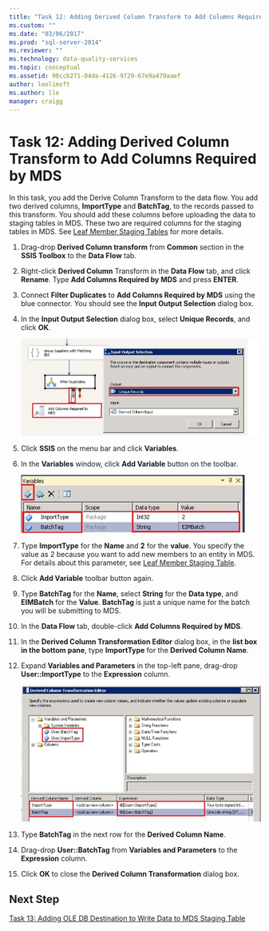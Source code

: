 ```yaml
---
title: "Task 12: Adding Derived Column Transform to Add Columns Required by MDS | Microsoft Docs"
ms.custom: ""
ms.date: "03/06/2017"
ms.prod: "sql-server-2014"
ms.reviewer: ""
ms.technology: data-quality-services
ms.topic: conceptual
ms.assetid: 98ccb271-04da-4126-9729-67e9a479aaef
author: leolimsft
ms.author: lle
manager: craigg
---
```

# Task 12: Adding Derived Column Transform to Add Columns Required by MDS
  In this task, you add the Derive Column Transform to the data flow. You add two derived columns, **ImportType** and **BatchTag**, to the records passed to this transform. You should add these columns before uploading the data to staging tables in MDS. These two are required columns for the staging tables in MDS. See [Leaf Member Staging Tables](../master-data-services/leaf-member-staging-table-master-data-services.md) for more details.  
  
1.  Drag-drop **Derived Column transform** from **Common** section in the **SSIS Toolbox** to the **Data Flow** tab.  
  
2.  Right-click **Derived Column** Transform in the **Data Flow** tab, and click **Rename**. Type **Add Columns Required by MDS** and press **ENTER**.  
  
3.  Connect **Filter Duplicates** to **Add Columns Required by MDS** using the blue connector. You should see the **Input Output Selection** dialog box.  
  
4.  In the **Input Output Selection** dialog box, select **Unique Records**, and click **OK**.  
  
     ![Input Output Selection Dialog Box](../../2014/tutorials/media/et-addingdcttoaddcolumnsrequiredbymds-01.jpg "Input Output Selection Dialog Box")  
  
5.  Click **SSIS** on the menu bar and click **Variables**.  
  
6.  In the **Variables** window, click **Add Variable** button on the toolbar.  
  
     ![SSIS Variables Window](../../2014/tutorials/media/et-addingdcttoaddcolumnsrequiredbymds-02.jpg "SSIS Variables Window")  
  
7.  Type **ImportType** for the **Name** and **2** for the **value**. You specify the value as 2 because you want to add new members to an entity in MDS. For details about this parameter, see [Leaf Member Staging Table](../master-data-services/leaf-member-staging-table-master-data-services.md).  
  
8.  Click **Add Variable** toolbar button again.  
  
9. Type **BatchTag** for the **Name**, select **String** for the **Data type**, and **EIMBatch** for the **Value**. **BatchTag** is just a unique name for the batch you will be submitting to MDS.  
  
10. In the **Data Flow** tab, double-click **Add Columns Required by MDS**.  
  
11. In the **Derived Column Transformation Editor** dialog box, in the **list box in the bottom pane**, type **ImportType** for the **Derived Column Name**.  
  
12. Expand **Variables and Parameters** in the top-left pane, drag-drop **User::ImportType** to the **Expression** column.  
  
     ![Derived Column Transformation Editor](../../2014/tutorials/media/et-addingdcttoaddcolumnsrequiredbymds-03.jpg "Derived Column Transformation Editor")  
  
13. Type **BatchTag** in the next row for the **Derived Column Name**.  
  
14. Drag-drop **User::BatchTag** from **Variables and Parameters** to the **Expression** column.  
  
15. Click **OK** to close the **Derived Column Transformation** dialog box.  
  
## Next Step  
 [Task 13: Adding OLE DB Destination to Write Data to MDS Staging Table](../../2014/tutorials/task-13-adding-ole-db-destination-to-write-data-to-mds-staging-table.md)  
  
  
